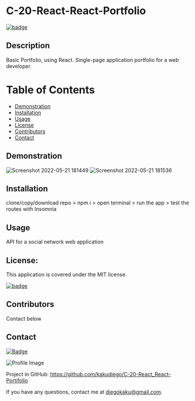 # C-20-React-React-Portfolio

[![badge](https://img.shields.io/badge/license-MIT-orange)](https://opensource.org/licenses/MIT)

## Description

Basic Portfolio, using React.
Single-page application portfolio for a web developer.
    
# Table of Contents

- [Demonstration](#demonstration)
- [Installation](#installation)
- [Usage](#usage)
- [License](#license)
- [Contributors](#contributors)
- [Contact](#contact)

## Demonstration
![Screenshot 2022-05-21 181449](https://user-images.githubusercontent.com/94471049/169671898-9af8780d-c5b6-4915-af1f-aac1b33e7a4e.png)
![Screenshot 2022-05-21 181536](https://user-images.githubusercontent.com/94471049/169671900-d9dc99e3-8a1a-488d-83e0-9b4033e85ec8.png)

## Installation

clone/copy/download repo > npm i > open terminal > run the app > test the routes with Insomnia

## Usage

API for a social network web application

## License:

This application is covered under the MIT license.

[![badge](https://img.shields.io/badge/license-MIT-orange)](https://opensource.org/licenses/MIT)

## Contributors

Contact below

## Contact

[![Badge](https://img.shields.io/badge/Github-kakudiego-4cbbb9)](https://github.com/kakudiego)

![Profile Image](https://github.com/kakudiego.png?size=50)

Project in GitHub: https://github.com/kakudiego/C-20-React_React-Portifolio

If you have any questions, contact me at diegokaku@gmail.com.
